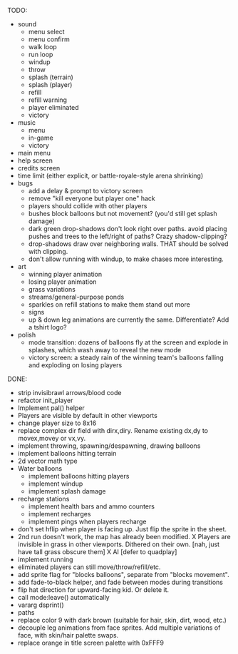 TODO:
- sound
  - menu select
  - menu confirm
  - walk loop
  - run loop
  - windup
  - throw
  - splash (terrain)
  - splash (player)
  - refill
  - refill warning
  - player eliminated
  - victory
- music
  - menu
  - in-game
  - victory
- main menu
- help screen
- credits screen
- time limit (either explicit, or battle-royale-style arena shrinking)
- bugs
  - add a delay & prompt to victory screen
  - remove "kill everyone but player one" hack
  - players should collide with other players
  - bushes block balloons but not movement? (you'd still get splash damage)
  - dark green drop-shadows don't look right over paths. avoid placing pushes and trees to the left/right of paths? Crazy shadow-clipping?
  - drop-shadows draw over neighboring walls. THAT should be solved with clipping.
  - don't allow running with windup, to make chases more interesting.
- art
  - winning player animation
  - losing player animation
  - grass variations
  - streams/general-purpose ponds
  - sparkles on refill stations to make them stand out more
  - signs
  - up & down leg animations are currently the same. Differentiate? Add a tshirt logo?
- polish
  - mode transition: dozens of balloons fly at the screen and explode in splashes, which wash away to reveal the new mode
  - victory screen: a steady rain of the winning team's balloons falling and exploding on losing players
  
  
DONE:
* strip invisibrawl arrows/blood code
* refactor init_player
* Implement pal() helper
* Players are visible by default in other viewports
* change player size to 8x16
* replace complex dir field with dirx,diry. Rename existing dx,dy to movex,movey or vx,vy.
* implement throwing, spawning/despawning, drawing balloons
* implement balloons hitting terrain
* 2d vector math type
* Water balloons
  * implement balloons hitting players
  * implement windup
  * implement splash damage
* recharge stations
  * implement health bars and ammo counters
  * implement recharges
  * implement pings when players recharge
* don't set hflip when player is facing up. Just flip the sprite in the sheet.
* 2nd run doesn't work, the map has already been modified.
X Players are invisible in grass in other viewports. Dithered on their own. [nah, just have tall grass obscure them]
X AI [defer to quadplay]
* implement running
* eliminated players can still move/throw/refill/etc.
* add sprite flag for "blocks balloons", separate from "blocks movement".
* add fade-to-black helper, and fade between modes during transitions
* flip hat direction for upward-facing kid. Or delete it.
* call mode:leave() automatically
* vararg dsprint()
* paths
* replace color 9 with dark brown (suitable for hair, skin, dirt, wood, etc.)
* decouple leg animations from face sprites. Add multiple variations of face, with skin/hair palette swaps.
* replace orange in title screen palette with 0xFFF9
